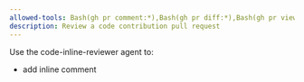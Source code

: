 ```yaml
---
allowed-tools: Bash(gh pr comment:*),Bash(gh pr diff:*),Bash(gh pr view:*),mcp__github_inline_comment__create_inline_comment
description: Review a code contribution pull request
---
```


Use the code-inline-reviewer agent to:
- add inline comment